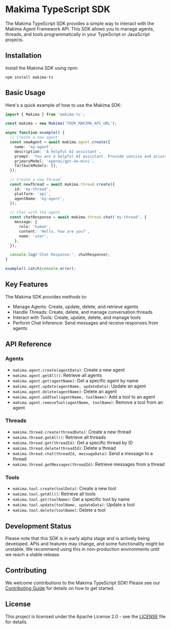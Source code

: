 # Makima TypeScript SDK

The Makima TypeScript SDK provides a simple way to interact with the Makima Agent Framework API. This SDK allows you to manage agents, threads, and tools programmatically in your TypeScript or JavaScript projects.

## Installation

Install the Makima SDK using npm:

```shellscript
npm install makima-ts
```

## Basic Usage

Here's a quick example of how to use the Makima SDK:

```typescript
import { Makima } from 'makima-ts';

const makima = new Makima('YOUR_MAKIMA_API_URL');

async function example() {
  // Create a new agent
  const newAgent = await makima.agent.create({
    name: 'my-agent',
    description: 'A helpful AI assistant',
    prompt: 'You are a helpful AI assistant. Provide concise and accurate responses.',
    primaryModel: 'openai/gpt-4o-mini',
    fallbackModels: [],
  });

  // Create a new thread
  const newThread = await makima.thread.create({
    id: 'my-thread',
    platform: 'api',
    agentName: 'my-agent',
  });

  // Chat with the agent
  const chatResponse = await makima.thread.chat('my-thread', {
    message: {
      role: 'human',
      content: 'Hello, how are you?',
      name: 'user',
    },
  });

  console.log('Chat Response:', chatResponse);
}

example().catch(console.error);
```

## Key Features

The Makima SDK provides methods to:

- Manage Agents: Create, update, delete, and retrieve agents
- Handle Threads: Create, delete, and manage conversation threads
- Interact with Tools: Create, update, delete, and manage tools
- Perform Chat Inference: Send messages and receive responses from agents


## API Reference

### Agents

- `makima.agent.create(agentData)`: Create a new agent
- `makima.agent.getAll()`: Retrieve all agents
- `makima.agent.get(agentName)`: Get a specific agent by name
- `makima.agent.update(agentName, updateData)`: Update an agent
- `makima.agent.delete(agentName)`: Delete an agent
- `makima.agent.addTool(agentName, toolName)`: Add a tool to an agent
- `makima.agent.removeTool(agentName, toolName)`: Remove a tool from an agent


### Threads

- `makima.thread.create(threadData)`: Create a new thread
- `makima.thread.getAll()`: Retrieve all threads
- `makima.thread.get(threadId)`: Get a specific thread by ID
- `makima.thread.delete(threadId)`: Delete a thread
- `makima.thread.chat(threadId, messageData)`: Send a message to a thread
- `makima.thread.getMessages(threadId)`: Retrieve messages from a thread


### Tools

- `makima.tool.create(toolData)`: Create a new tool
- `makima.tool.getAll()`: Retrieve all tools
- `makima.tool.get(toolName)`: Get a specific tool by name
- `makima.tool.update(toolName, updateData)`: Update a tool
- `makima.tool.delete(toolName)`: Delete a tool


## Development Status

Please note that this SDK is in early alpha stage and is actively being developed. APIs and features may change, and some functionality might be unstable. We recommend using this in non-production environments until we reach a stable release.

## Contributing

We welcome contributions to the Makima TypeScript SDK! Please see our [Contributing Guide](https://github.com/makima-ai/makima/blob/main/CONTRIBUTING.md) for details on how to get started.

## License

This project is licensed under the Apache License 2.0 - see the [LICENSE](LICENSE) file for details.
